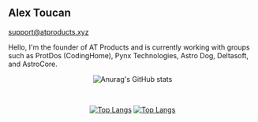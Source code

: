 <h2> Alex Toucan </h2>
<a href="mailto:support@atproducts.xyz">support@atproducts.xyz</a>
<p> Hello, I'm the founder of AT Products and is currently working with groups such as ProtDos (CodingHome), Pynx Technologies, Astro Dog, Deltasoft, and AstroCore. </p>

<center>

![Anurag's GitHub stats](https://github-readme-stats.vercel.app/api?username=Alex-Toucan&show_icons=true&theme=dark)

<br>

[![Top Langs](https://github-readme-stats.vercel.app/api/top-langs/?username=Alex-Toucan&langs_count=8&theme=dark)](https://github.com/anuraghazra/github-readme-stats)
  [![Top Langs](https://github-readme-stats.vercel.app/api/top-langs/?username=Alex-Toucan&layout=compact&theme=dark)](https://github.com/anuraghazra/github-readme-stats)

  </center>
